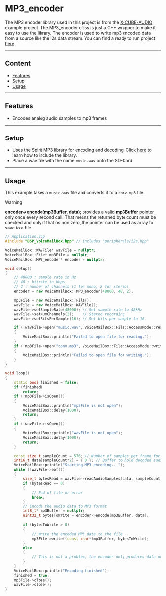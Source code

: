 # MP3_encoder
The MP3 encoder library used in this project is from the [X-CUBE-AUDIO](https://www.st.com/en/embedded-software/x-cube-audio.html) example project.
The MP3_encoder class is just a C++ wrapper to make it easy to use the library.
The encoder is used to write mp3 encoded data from a source like the i2s data stream.
You can find a ready to run project [here](../../Demos/F469/F469_MultiExample/README.md).

---
## Content
- [Features](#features)
- [Setup](#setup)
- [Usage](#usage)

---
## Features
- Encodes analog audio samples to mp3 frames 

---
## Setup
- Uses the Spirit MP3 library for encoding and decoding. [Click here](../../Demos/F469/F469_HelloAudio/README.md/#spiritdsp-mp3) to learn how to include the library.
- Place a wav file with the name `music.wav` onto the SD-Card.


---
## Usage
This example takes a `music.wav` file and converts it to a `conv.mp3` file.
> [!WARNING] 
> **encoder->encode(mp3Buffer, data);** provides a valid **mp3Buffer** pointer only once 
> every second call. That means the returned byte count must be checked and only if that 
> os non zero, the pointer can be used as array to save to a file.

``` C++ 
// Application.cpp
#include "BSP_VoiceMailBox.hpp" // includes "peripherals/i2s.hpp"

VoiceMailBox::WAVFile* wavFile = nullptr;
VoiceMailBox::File* mp3File = nullptr;
VoiceMailBox::MP3_encoder* encoder = nullptr;

void setup()
{
    // 48000 : sample rate in Hz
    // 48 : bitrate in kbps
    // 2 : number of channels (1 for mono, 2 for stereo)
    encoder = new VoiceMailBox::MP3_encoder(48000, 48, 2);

    mp3File = new VoiceMailBox::File();
    wavFile = new VoiceMailBox::WAVFile();
    wavFile->setSampleRate(48000); // Set sample rate to 48kHz
    wavFile->setNumChannels(2);    // Stereo recording
    wavFile->setBitsPerSample(16); // Set bits per sample to 16

    if (!wavFile->open("music.wav", VoiceMailBox::File::AccessMode::read))
    {
        VoiceMailBox::println("Failed to open file for reading.");
    }
    if (!mp3File->open("conv.mp3", VoiceMailBox::File::AccessMode::write))
    {
        VoiceMailBox::println("Failed to open file for writing.");
    }        
}

void loop()
{
    static bool finished = false;
    if (finished)
        return;
    if (!mp3File->isOpen())
    {
        VoiceMailBox::println("mp3File is not open");
        VoiceMailBox::delay(1000);
        return;
    }
    if (!wavFile->isOpen())
    {
        VoiceMailBox::println("wavFile is not open");
        VoiceMailBox::delay(1000);
        return;
    }

    const size_t sampleCount = 576; // Number of samples per frame for MP3 (2 channels, 16 bits per sample)
    int16_t data[sampleCount*2] = { 0 }; // Buffer to hold decoded audio samples
    VoiceMailBox::println("Starting MP3 encoding...");
    while (!wavFile->eof())
    {
        size_t bytesRead = wavFile->readAudioSamples(data, sampleCount);
        if (bytesRead == 0)
        {
            // End of file or error
            break;
        }
        // Encode the audio data to MP3 format
        int8_t* mp3Buffer = nullptr;
        uint32_t bytesToWrite = encoder->encode(mp3Buffer, data);
        
        if (bytesToWrite > 0)
        {
            // Write the encoded MP3 data to the file
            mp3File->write((const char*)mp3Buffer, bytesToWrite);
        }
        else
        {
            // This is not a problem, the encoder only produces data on every second call of the encode function.
        }
    }
    VoiceMailBox::println("Encoding finished");
    finished = true;
    mp3File->close();
    wavFile->close();
}
```